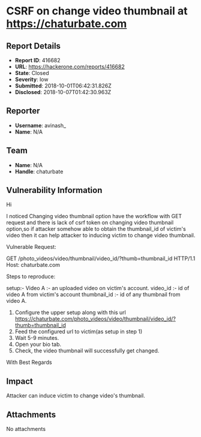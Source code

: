# CSRF on change video thumbnail at https://chaturbate.com

## Report Details
- **Report ID**: 416682
- **URL**: https://hackerone.com/reports/416682
- **State**: Closed
- **Severity**: low
- **Submitted**: 2018-10-01T06:42:31.826Z
- **Disclosed**: 2018-10-07T01:42:30.963Z

## Reporter
- **Username**: avinash_
- **Name**: N/A

## Team
- **Name**: N/A
- **Handle**: chaturbate

## Vulnerability Information
Hi

I noticed Changing video thumbnail option have the workflow with GET request and there is lack of csrf token on changing video thumbnail option,so if attacker somehow able to obtain the thumbnail_id of victim's video then it can help attacker to inducing victim to change video thumbnail.

Vulnerable Request:

GET /photo_videos/video/thumbnail/video_id/?thumb=thumbnail_id HTTP/1.1
Host: chaturbate.com

Steps to reproduce:

setup:-
Video A :- an  uploaded video on victim's account.
video_id :- id of video A from victim's account
thumbnail_id :- id of any thumbnail from video A.

1. Configure the upper setup along with this url https://chaturbate.com/photo_videos/video/thumbnail/video_id/?thumb=thumbnail_id
2. Feed the configured url to victim(as setup in step 1)
3. Wait 5-9 minutes.
4. Open your bio tab.
5. Check, the video thumbnail will successfully get changed.

With Best Regards

## Impact

Attacker can induce victim to change video's thumbnail.

## Attachments
No attachments
